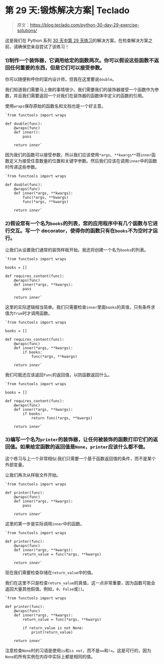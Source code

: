 # 第 29 天:锻炼解决方案| Teclado

> 原文：<https://blog.teclado.com/python-30-day-29-exercise-solutions/>

这是我们在 Python 系列 [30 天中](https://blog.teclado.com/30-days-of-python/)[第 29 天练习](/30-days-of-python/python-30-day-29-decorators)的解决方案。在检查解决方案之前，请确保您亲自尝试了该练习！

### 1)制作一个装饰器，它调用给定的函数两次。你可以假设这些函数不返回任何重要的东西，但是它们可以接受参数。

你可以随便称呼你的室内设计师，但我在这里要说`double`。

我们知道我们需要马上做的事情很少。我们需要我们的装饰器接受一个函数作为参数，并且我们需要返回一个对我们在装饰器的函数体中定义的函数的引用。

使用`wraps`保存原始的函数名和文档也是一个好主意。

```
`from functools import wraps

def double(func):
    @wraps(func)
    def inner():
        pass

    return inner` 
```

因为我们的函数可以接受参数，所以我们应该使用`*args`、`**kwargs**`将`inner`函数定义为接受任意数量的位置和关键字参数。然后我们应该在调用`inner`中的函数时传递这些参数。

```
`from functools import wraps

def double(func):
    @wraps(func)
    def inner(*args, **kwargs):
        func(*args, **kwargs)
        func(*args, **kwargs)

    return inner` 
```

### 2)假设您有一个名为`books`的列表，您的应用程序中有几个函数与它进行交互。写一个 decorator，使得你的函数只有在`books`不为空时才运行。

让我们从设置我们通常的装饰样板开始。我还将创建一个名为`books`的列表。

```
`from functools import wraps

books = []

def requires_content(func):
    @wraps(func)
    def inner(*args, **kwargs):
        pass

    return inner` 
```

这里的实际逻辑相当简单。我们只需要检查`inner`里面`books`的真值，只有条件求值为`True`时才调用函数。

```
`from functools import wraps

books = []

def requires_content(func):
    @wraps(func)
    def inner(*args, **kwargs):
        if books:
            func(*args, **kwargs)

    return inner` 
```

我们可能还应该返回`func`的返回值，以防函数返回什么。

```
`from functools import wraps

books = []

def requires_content(func):
    @wraps(func)
    def inner(*args, **kwargs):
        if books:
            return func(*args, **kwargs)

    return inner` 
```

### 3)编写一个名为`printer`的装饰器，让任何被装饰的函数打印它们的返回值。如果给定函数的返回值是`None`，`printer`应该什么都不做。

这个练习与上一个非常相似:我们只需要一个基于函数返回值的条件，而不是某个外部变量。

让我们再次从样板文件开始。

```
`from functools import wraps

def printer(func):
    @wraps(func)
    def inner(*args, **kwargs):
        pass

    return inner` 
```

这里的第一步是实际调用`inner`中的函数。

```
`from functools import wraps

def printer(func):
    @wraps(func)
    def inner(*args, **kwargs):
        return_value = func(*args, **kwargs)

    return inner` 
```

现在我们需要检查存储在`return_value`中的值。

我们在这里不只是检查`return_value`的真值，这一点非常重要，因为函数可能会返回大量其他假值。例如，`0`、`False`或`[]`。

```
`from functools import wraps

def printer(func):
    @wraps(func)
    def inner(*args, **kwargs):
        return_value = func(*args, **kwargs)

        if return_value is not None:
            print(return_value)

    return inner` 
```

注意检查`None`时的习语是使用`is`和`is not`，而不是`==`和`!=`。这是可行的，因为`None`的所有实例在内存中实际上都是相同的值。